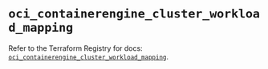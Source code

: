 # `oci_containerengine_cluster_workload_mapping`

Refer to the Terraform Registry for docs: [`oci_containerengine_cluster_workload_mapping`](https://registry.terraform.io/providers/hashicorp/oci/7.19.0/docs/resources/containerengine_cluster_workload_mapping).
